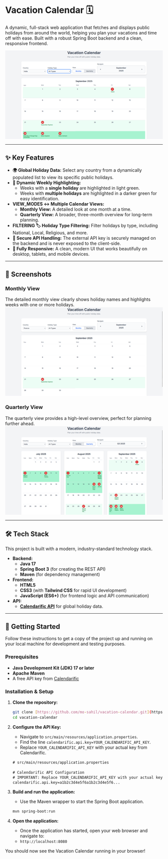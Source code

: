 # Vacation Calendar 🗓️

A dynamic, full-stack web application that fetches and displays public holidays from around the world, helping you plan your vacations and time off with ease. Built with a robust Spring Boot backend and a clean, responsive frontend.


![Monthly View](monthlyIndia.png)

---

## ✨ Key Features

* **🌍 Global Holiday Data:** Select any country from a dynamically populated list to view its specific public holidays.
* **🎨 Dynamic Weekly Highlighting:**
    * Weeks with a **single holiday** are highlighted in light green.
    * Weeks with **multiple holidays** are highlighted in a darker green for easy identification.
* **VIEW_MODES ↔️ Multiple Calendar Views:**
    * **Monthly View:** A detailed look at one month at a time.
    * **Quarterly View:** A broader, three-month overview for long-term planning.
* **FILTERING 🏷️ Holiday Type Filtering:** Filter holidays by type, including National, Local, Religious, and more.
* **🔐 Secure API Handling:** The external API key is securely managed on the backend and is never exposed to the client-side.
* **📱 Fully Responsive:** A clean, modern UI that works beautifully on desktop, tablets, and mobile devices.

---

## 📸 Screenshots

### Monthly View
The detailed monthly view clearly shows holiday names and highlights weeks with one or more holidays.
*![monthly view](monthlyViewFrance.png)*

### Quarterly View
The quarterly view provides a high-level overview, perfect for planning further ahead.
*![quarterly view](quarterly.png)*

---

## 🛠️ Tech Stack

This project is built with a modern, industry-standard technology stack.

* **Backend:**
    * **Java 17**
    * **Spring Boot 3** (for creating the REST API)
    * **Maven** (for dependency management)
* **Frontend:**
    * **HTML5**
    * **CSS3** (with **Tailwind CSS** for rapid UI development)
    * **JavaScript (ES6+)** (for frontend logic and API communication)
* **API:**
    * [**Calendarific API**](https://calendarific.com/) for global holiday data.

---

## 🚀 Getting Started

Follow these instructions to get a copy of the project up and running on your local machine for development and testing purposes.

### Prerequisites

* **Java Development Kit (JDK) 17 or later**
* **Apache Maven**
* A free API key from [Calendarific](https://calendarific.com/signup)

### Installation & Setup

1.  **Clone the repository:**
    ```sh
    git clone [https://github.com/mo-sahil/vacation-calendar.git](https://github.com/mo-sahil/vacation-calendar.git)
    cd vacation-calendar
    ```

2.  **Configure the API Key:**
    * Navigate to `src/main/resources/application.properties`.
    * Find the line `calendarific.api.key=YOUR_CALENDARIFIC_API_KEY`.
    * Replace `YOUR_CALENDARIFIC_API_KEY` with your actual key from Calendarific.

    ```properties
    # src/main/resources/application.properties

    # Calendarific API Configuration
    # IMPORTANT: Replace YOUR_CALENDARIFIC_API_KEY with your actual key
    calendarific.api.key=a1b2c3d4e5f6a1b2c3d4e5f6...
    ```

3.  **Build and run the application:**
    * Use the Maven wrapper to start the Spring Boot application.
    ```sh
    mvn spring-boot:run
    ```

4.  **Open the application:**
    * Once the application has started, open your web browser and navigate to:
    * `http://localhost:8080`

You should now see the Vacation Calendar running in your browser!
